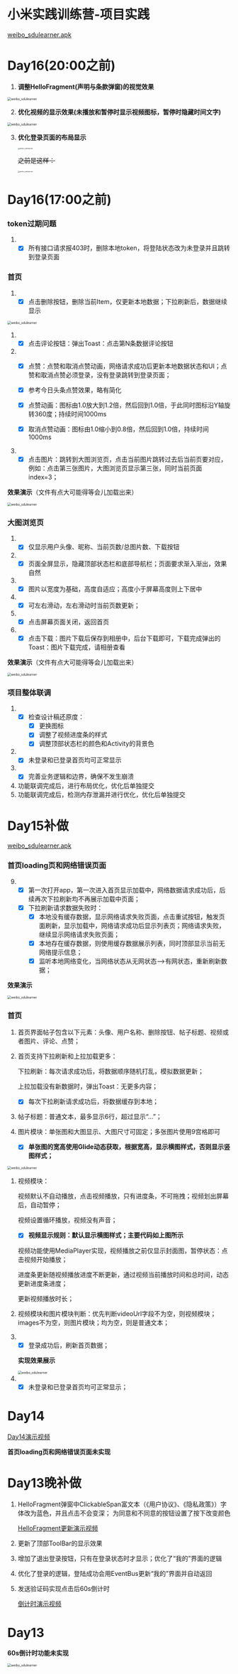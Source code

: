 # 小米实践训练营-项目实践

[weibo_sdulearner.apk](./app/debug/app-debug.apk)





# Day16(20:00之前)

1. **调整HelloFragment(声明与条款弹窗)的视觉效果**

<img src="./videos/Screenrecording_20240616_182004.gif" alt="weibo_sdulearner" title="weibo_sdulearner" style="zoom:50%;"/>

2. **优化视频的显示效果(未播放和暂停时显示视频图标，暂停时隐藏时间文字)**

<img src="./videos/Screenrecording_20240616_185946.gif" alt="weibo_sdulearner" title="weibo_sdulearner" style="zoom:50%;"/>

3. **优化登录页面的布局显示**

   <img src="./images/Screenshot_20240616_194520.jpg" alt="weibo_sdulearner" title="weibo_sdulearner" style="zoom:25%;"/>

   ~~之前是这样：~~

   <img src="./images/Screenshot_20240616_194748.jpg" alt="weibo_sdulearner" title="weibo_sdulearner" style="zoom:25%;"/>

# Day16(17:00之前)

### token过期问题

1. - [x] 所有接⼝请求报403时，删除本地token，将登陆状态改为未登录并且跳转到登录页面  

### 首页

1. - [x] 点击删除按钮，删除当前Item，仅更新本地数据；下拉刷新后，数据继续显示

<img src="./videos/Screenrecording_20240616_101923.gif" alt="weibo_sdulearner" title="weibo_sdulearner" style="zoom:50%;"/>

1. - [x] 点击评论按钮：弹出Toast：点击第N条数据评论按钮

2. - [x] 点赞：点赞和取消点赞动画，网络请求成功后更新本地数据状态和UI；点赞和取消点赞必须登录，没有登录跳转到登录页面；

    - [x] 参考今日头条点赞效果，略有简化
    - [x] 点赞动画：图标由1.0放大到1.2倍，然后回到1.0倍，于此同时图标沿Y轴旋转360度；持续时间1000ms
    - [x] 取消点赞动画：图标由1.0缩小到0.8倍，然后回到1.0倍，持续时间1000ms

3. - [x] 点击图片：跳转到大图浏览页，点击当前图片跳转过去后当前页要对应，例如：点击第三张图片，大图浏览页显示第三张，同时当前页面index=3；

**效果演示**（文件有点大可能得等会儿加载出来）

<img src="./videos/video_20240616_172514.gif" alt="weibo_sdulearner" title="weibo_sdulearner" style="zoom:50%;"/>



### 大图浏览页

1. - [x] 仅显示用户头像、昵称、当前页数/总图片数、下载按钮
2. - [x] 页面全屏显示，隐藏顶部状态栏和底部导航栏；页面要求渐入渐出，效果自然
3. - [x] 图片以宽度为基础，高度自适应；高度小于屏幕高度则上下居中
4. - [x] 可左右滑动，左右滑动时当前页数更新；
5. - [x] 点击屏幕页面关闭，返回首页
6. - [x] 点击下载：图片下载后保存到相册中，后台下载即可，下载完成弹出的Toast：图片下载完成，请相册查看

**效果演示**（文件有点大可能得等会儿加载出来）

<img src="./videos/video_20240616_170006_edit.gif" alt="weibo_sdulearner" title="weibo_sdulearner" style="zoom:50%;"/>



### 项目整体联调

1. - [x] 检查设计稿还原度：
     - [x] 更换图标
     - [x] 调整了视频进度条的样式
     - [x] 调整顶部状态栏的颜色和Activity的背景色
2. - [x] 未登录和已登录首页均可正常显示
3. - [x] 完善业务逻辑和边界，确保不发生崩溃
4. 功能联调完成后，进行布局优化，优化后单独提交
5. 功能联调完成后，检测内存泄漏并进行优化，优化后单独提交

# Day15补做

[weibo_sdulearner.apk](./app/debug/app-debug.apk)

### 首页loading页和网络错误页面

9. - [x] 第一次打开app，第一次进入首页显示加载中，网络数据请求成功后，后续再次下拉刷新均不再展示加载中页面；
   - [x] 下拉刷新请求数据失败时：
     - [x] 本地没有缓存数据，显示网络请求失败页面，点击重试按钮，触发页面刷新，显示加载中，网络请求成功后显示列表页；网络请求失败，继续显示网络请求失败页面；
     - [x] 本地存在缓存数据，则使用缓存数据展示列表，同时顶部显示当前无网络提示信息；
     - [x] 监听本地网络变化，当网络状态从无网状态-->有网状态，重新刷新数据；

**效果演示**

<img src="./videos/Screenrecording_20240615_223945.gif" alt="weibo_sdulearner" title="weibo_sdulearner" style="zoom:50%;"/>



### 首页

1. 首页界面帖子包含以下元素：头像、用户名称、删除按钮、帖子标题、视频或者图片、评论、点赞；

2. 首页支持下拉刷新和上拉加载更多：

   下拉刷新：每次请求成功后，将数据顺序随机打乱，模拟数据更新；

   上拉加载没有新数据时，弹出Toast：无更多内容；

   - [x] 每次下拉刷新请求成功后，将数据缓存到本地；

3. 帖子标题：普通文本，最多显示6行，超过显示“...”；

4. 图片模块：单张图和大图显示、大图尺寸可固定；多张图片使用9宫格即可

   - [x] **单张图的宽高使用Glide动态获取，根据宽高，显示横图样式，否则显示竖图样式；**

<img src="./images/Snipaste_2024-06-15_20-48-40.png" alt="weibo_sdulearner" title="weibo_sdulearner" style="zoom:50%;"/>

1. 视频模块：

   视频默认不自动播放，点击视频播放，只有进度条，不可拖拽；视频划出屏幕后，自动暂停； 

   视频设置循环播放，视频没有声音；

   - [x] **视频显示规则：默认显示横图样式；主要代码如上图所示**

   视频功能使用MediaPlayer实现，视频播放之前仅显示封面图，暂停状态：点击视频开始播放；

   进度条更新随视频播放进度不断更新，通过视频当前播放时间和总时间，动态更新进度条进度；

   更新视频播放时长；

2. 视频模块和图片模块判断：优先判断videoUrl字段不为空，则视频模块；images不为空，则图片模块；均为空，则是普通文本；

3. - [x] 登录成功后，刷新首页数据；

   **实现效果展示**

   <img src="./videos/Screenrecording_20240615_212107.gif" alt="weibo_sdulearner" title="weibo_sdulearner" style="zoom:50%;"/>

1. - [x] 未登录和已登录首页均可正常显示；

# Day14

[Day14演示视频](./videos/Screenrecording_20240614_170749.mp4)

**首页loading页和网络错误页面未实现** 

# Day13晚补做

1. HelloFragment弹窗中ClickableSpan富文本（《用户协议》、《隐私政策》）字体改为蓝色，并且点击不会变深；
   为同意和不同意的按钮设置了按下改变颜色

   [HelloFragment更新演示视频](./videos/Screen_recording_20240613_205702.webm)

2. 更新了顶部ToolBar的显示效果

3. 增加了退出登录按钮，只有在登录状态时才显示；优化了“我的”界面的逻辑

4. 优化了登录的逻辑，登陆成功会用EventBus更新“我的”界面并自动返回

5. 发送验证码实现点击后60s倒计时

   [倒计时演示视频](./videos/Screenrecording_20240614_165736.mp4)





# Day13

**60s倒计时功能未实现**

<img src="./videos/Screenrecording_20240613_182852.gif" alt="weibo_sdulearner" title="weibo_sdulearner" style="zoom:50%;"/>

